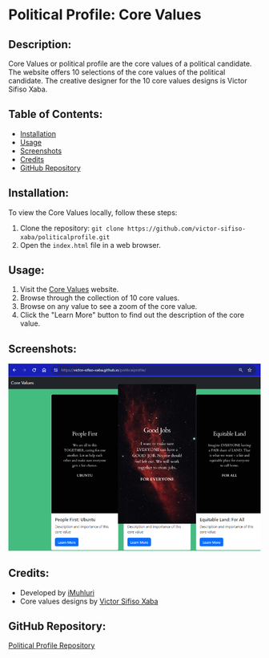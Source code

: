 # Political Profile: Core Values

## Description:
Core Values or political profile are the core values of a political candidate. The website offers 10 selections of the core values of the political candidate. The creative designer for the 10 core values designs is Victor Sifiso Xaba.

## Table of Contents:
- [Installation](#installation)
- [Usage](#usage)
- [Screenshots](#screenshots)
- [Credits](#credits)
- [GitHub Repository](#github-repository)

## Installation:
To view the Core Values locally, follow these steps:
1. Clone the repository: `git clone https://github.com/victor-sifiso-xaba/politicalprofile.git`
2. Open the `index.html` file in a web browser.

## Usage:
1. Visit the [Core Values](https://victor-sifiso-xaba.github.io/politicalprofile/) website.
2. Browse through the collection of 10 core values.
3. Browse on any value to see a zoom of the core value.
4. Click the "Learn More" button to find out the description of the core value.

## Screenshots:
![Core Values Website Screenshot](core_values_website_screenshot.png)

## Credits:
- Developed by [iMuhluri](https://www.linkedin.com/in/victor-sifiso-xaba)
- Core values designs by [Victor Sifiso Xaba](https://www.linkedin.com/in/victor-sifiso-xaba)

## GitHub Repository:
[Political Profile Repository](https://github.com/victor-sifiso-xaba/politicalprofile)
